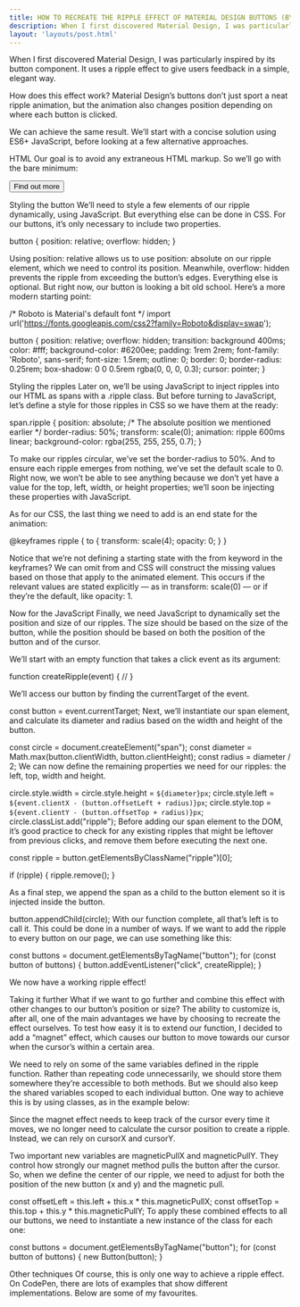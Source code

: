 ```yaml
---
title: HOW TO RECREATE THE RIPPLE EFFECT OF MATERIAL DESIGN BUTTONS (BY BRET CAMERON)
description: When I first discovered Material Design, I was particularly inspired by its button component
layout: 'layouts/post.html'
---
```


When I first discovered Material Design, I was particularly inspired by its button component. It uses a ripple effect to give users feedback in a simple, elegant way.

How does this effect work? Material Design’s buttons don’t just sport a neat ripple animation, but the animation also changes position depending on where each button is clicked.

We can achieve the same result. We’ll start with a concise solution using ES6+ JavaScript, before looking at a few alternative approaches.

HTML
Our goal is to avoid any extraneous HTML markup. So we’ll go with the bare minimum:

<button>Find out more</button>

Styling the button
We’ll need to style a few elements of our ripple dynamically, using JavaScript. But everything else can be done in CSS. For our buttons, it’s only necessary to include two properties.

button {
  position: relative;
  overflow: hidden;
}

Using position: relative allows us to use position: absolute on our ripple element, which we need to control its position. Meanwhile, overflow: hidden prevents the ripple from exceeding the button’s edges. Everything else is optional. But right now, our button is looking a bit old school. Here’s a more modern starting point:

/* Roboto is Material's default font */
import url('https://fonts.googleapis.com/css2?family=Roboto&display=swap');

button {
  position: relative;
  overflow: hidden;
  transition: background 400ms;
  color: #fff;
  background-color: #6200ee;
  padding: 1rem 2rem;
  font-family: 'Roboto', sans-serif;
  font-size: 1.5rem;
  outline: 0;
  border: 0;
  border-radius: 0.25rem;
  box-shadow: 0 0 0.5rem rgba(0, 0, 0, 0.3);
  cursor: pointer;
}

Styling the ripples
Later on, we’ll be using JavaScript to inject ripples into our HTML as spans with a .ripple class. But before turning to JavaScript, let’s define a style for those ripples in CSS so we have them at the ready:

span.ripple {
  position: absolute; /* The absolute position we mentioned earlier */
  border-radius: 50%;
  transform: scale(0);
  animation: ripple 600ms linear;
  background-color: rgba(255, 255, 255, 0.7);
}

To make our ripples circular, we’ve set the border-radius to 50%. And to ensure each ripple emerges from nothing, we’ve set the default scale to 0. Right now, we won’t be able to see anything because we don’t yet have a value for the top, left, width, or height properties; we’ll soon be injecting these properties with JavaScript.

As for our CSS, the last thing we need to add is an end state for the animation:

@keyframes ripple {
  to {
    transform: scale(4);
    opacity: 0;
  }
}

Notice that we’re not defining a starting state with the from keyword in the keyframes? We can omit from and CSS will construct the missing values based on those that apply to the animated element. This occurs if the relevant values are stated explicitly — as in transform: scale(0) — or if they’re the default, like opacity: 1.

Now for the JavaScript
Finally, we need JavaScript to dynamically set the position and size of our ripples. The size should be based on the size of the button, while the position should be based on both the position of the button and of the cursor.

We’ll start with an empty function that takes a click event as its argument:

function createRipple(event) {
  //
}

We’ll access our button by finding the currentTarget of the event.

const button = event.currentTarget;
Next, we’ll instantiate our span element, and calculate its diameter and radius based on the width and height of the button.

const circle = document.createElement("span");
const diameter = Math.max(button.clientWidth, button.clientHeight);
const radius = diameter / 2;
We can now define the remaining properties we need for our ripples: the left, top, width and height.

circle.style.width = circle.style.height = `${diameter}px`;
circle.style.left = `${event.clientX - (button.offsetLeft + radius)}px`;
circle.style.top = `${event.clientY - (button.offsetTop + radius)}px`;
circle.classList.add("ripple");
Before adding our span element to the DOM, it’s good practice to check for any existing ripples that might be leftover from previous clicks, and remove them before executing the next one.

const ripple = button.getElementsByClassName("ripple")[0];

if (ripple) {
  ripple.remove();
}

As a final step, we append the span as a child to the button element so it is injected inside the button.

button.appendChild(circle);
With our function complete, all that’s left is to call it. This could be done in a number of ways. If we want to add the ripple to every button on our page, we can use something like this:

const buttons = document.getElementsByTagName("button");
for (const button of buttons) {
  button.addEventListener("click", createRipple);
}

We now have a working ripple effect!

Taking it further
What if we want to go further and combine this effect with other changes to our button’s position or size? The ability to customize is, after all, one of the main advantages we have by choosing to recreate the effect ourselves. To test how easy it is to extend our function, I decided to add a “magnet” effect, which causes our button to move towards our cursor when the cursor’s within a certain area.

We need to rely on some of the same variables defined in the ripple function. Rather than repeating code unnecessarily, we should store them somewhere they’re accessible to both methods. But we should also keep the shared variables scoped to each individual button. One way to achieve this is by using classes, as in the example below:

Since the magnet effect needs to keep track of the cursor every time it moves, we no longer need to calculate the cursor position to create a ripple. Instead, we can rely on cursorX and cursorY.

Two important new variables are magneticPullX and magneticPullY. They control how strongly our magnet method pulls the button after the cursor. So, when we define the center of our ripple, we need to adjust for both the position of the new button (x and y) and the magnetic pull.

const offsetLeft = this.left + this.x * this.magneticPullX;
const offsetTop = this.top + this.y * this.magneticPullY;
To apply these combined effects to all our buttons, we need to instantiate a new instance of the class for each one:

const buttons = document.getElementsByTagName("button");
for (const button of buttons) {
  new Button(button);
}

Other techniques
Of course, this is only one way to achieve a ripple effect. On CodePen, there are lots of examples that show different implementations. Below are some of my favourites.
